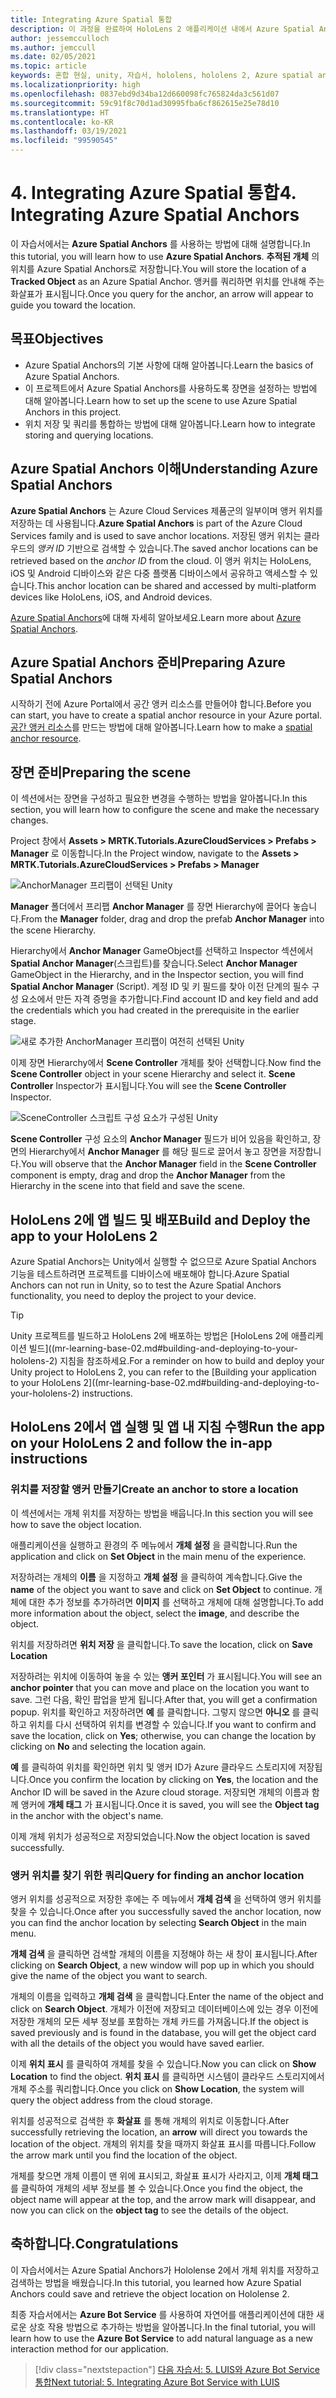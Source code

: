 ```yaml
---
title: Integrating Azure Spatial 통합
description: 이 과정을 완료하여 HoloLens 2 애플리케이션 내에서 Azure Spatial Anchors를 구현하는 방법을 알아봅니다.
author: jessemcculloch
ms.author: jemccull
ms.date: 02/05/2021
ms.topic: article
keywords: 혼합 현실, unity, 자습서, hololens, hololens 2, Azure spatial anchors, azure cloud services, azure custom vision, Windows 10
ms.localizationpriority: high
ms.openlocfilehash: 0837ebd9d34ba12d660098fc765824da3c561d07
ms.sourcegitcommit: 59c91f8c70d1ad30995fba6cf862615e25e78d10
ms.translationtype: HT
ms.contentlocale: ko-KR
ms.lasthandoff: 03/19/2021
ms.locfileid: "99590545"
---
```

# <a name="4-integrating-azure-spatial-anchors"></a><span data-ttu-id="60bb1-104">4. Integrating Azure Spatial 통합</span><span class="sxs-lookup"><span data-stu-id="60bb1-104">4. Integrating Azure Spatial Anchors</span></span>

<span data-ttu-id="60bb1-105">이 자습서에서는 **Azure Spatial Anchors** 를 사용하는 방법에 대해 설명합니다.</span><span class="sxs-lookup"><span data-stu-id="60bb1-105">In this tutorial, you will learn how to use **Azure Spatial Anchors**.</span></span> <span data-ttu-id="60bb1-106">**추적된 개체** 의 위치를 Azure Spatial Anchors로 저장합니다.</span><span class="sxs-lookup"><span data-stu-id="60bb1-106">You will store the location of a **Tracked Object** as an Azure Spatial Anchor.</span></span> <span data-ttu-id="60bb1-107">앵커를 쿼리하면 위치를 안내해 주는 화살표가 표시됩니다.</span><span class="sxs-lookup"><span data-stu-id="60bb1-107">Once you query for the anchor, an arrow will appear to guide you toward the location.</span></span>

## <a name="objectives"></a><span data-ttu-id="60bb1-108">목표</span><span class="sxs-lookup"><span data-stu-id="60bb1-108">Objectives</span></span>

* <span data-ttu-id="60bb1-109">Azure Spatial Anchors의 기본 사항에 대해 알아봅니다.</span><span class="sxs-lookup"><span data-stu-id="60bb1-109">Learn the basics of Azure Spatial Anchors.</span></span>
* <span data-ttu-id="60bb1-110">이 프로젝트에서 Azure Spatial Anchors를 사용하도록 장면을 설정하는 방법에 대해 알아봅니다.</span><span class="sxs-lookup"><span data-stu-id="60bb1-110">Learn how to set up the scene to use Azure Spatial Anchors in this project.</span></span>
* <span data-ttu-id="60bb1-111">위치 저장 및 쿼리를 통합하는 방법에 대해 알아봅니다.</span><span class="sxs-lookup"><span data-stu-id="60bb1-111">Learn how to integrate storing and querying locations.</span></span>

## <a name="understanding-azure-spatial-anchors"></a><span data-ttu-id="60bb1-112">Azure Spatial Anchors 이해</span><span class="sxs-lookup"><span data-stu-id="60bb1-112">Understanding Azure Spatial Anchors</span></span>

 <span data-ttu-id="60bb1-113">**Azure Spatial Anchors** 는 Azure Cloud Services 제품군의 일부이며 앵커 위치를 저장하는 데 사용됩니다.</span><span class="sxs-lookup"><span data-stu-id="60bb1-113">**Azure Spatial Anchors** is part of the Azure Cloud Services family and is used to save anchor locations.</span></span> <span data-ttu-id="60bb1-114">저장된 앵커 위치는 클라우드의 *앵커 ID* 기반으로 검색할 수 있습니다.</span><span class="sxs-lookup"><span data-stu-id="60bb1-114">The saved anchor locations can be retrieved based on the *anchor ID* from the cloud.</span></span> <span data-ttu-id="60bb1-115">이 앵커 위치는 HoloLens, iOS 및 Android 디바이스와 같은 다중 플랫폼 디바이스에서 공유하고 액세스할 수 있습니다.</span><span class="sxs-lookup"><span data-stu-id="60bb1-115">This anchor location can be shared and accessed by multi-platform devices like HoloLens, iOS, and Android devices.</span></span>

<span data-ttu-id="60bb1-116">[Azure Spatial Anchors](/azure/spatial-anchors/overview)에 대해 자세히 알아보세요.</span><span class="sxs-lookup"><span data-stu-id="60bb1-116">Learn more about [Azure Spatial Anchors](/azure/spatial-anchors/overview).</span></span>

## <a name="preparing-azure-spatial-anchors"></a><span data-ttu-id="60bb1-117">Azure Spatial Anchors 준비</span><span class="sxs-lookup"><span data-stu-id="60bb1-117">Preparing Azure Spatial Anchors</span></span>

<span data-ttu-id="60bb1-118">시작하기 전에 Azure Portal에서 공간 앵커 리소스를 만들어야 합니다.</span><span class="sxs-lookup"><span data-stu-id="60bb1-118">Before you can start, you have to create a spatial anchor resource in your Azure portal.</span></span>
<span data-ttu-id="60bb1-119">[공간 앵커 리소스](/azure/spatial-anchors/quickstarts/get-started-hololens#create-a-spatial-anchors-resource)를 만드는 방법에 대해 알아봅니다.</span><span class="sxs-lookup"><span data-stu-id="60bb1-119">Learn how to make a [spatial anchor resource](/azure/spatial-anchors/quickstarts/get-started-hololens#create-a-spatial-anchors-resource).</span></span>

## <a name="preparing-the-scene"></a><span data-ttu-id="60bb1-120">장면 준비</span><span class="sxs-lookup"><span data-stu-id="60bb1-120">Preparing the scene</span></span>

<span data-ttu-id="60bb1-121">이 섹션에서는 장면을 구성하고 필요한 변경을 수행하는 방법을 알아봅니다.</span><span class="sxs-lookup"><span data-stu-id="60bb1-121">In this section, you will learn how to configure the scene and make the necessary changes.</span></span>

<span data-ttu-id="60bb1-122">Project 창에서 **Assets > MRTK.Tutorials.AzureCloudServices > Prefabs > Manager** 로 이동합니다.</span><span class="sxs-lookup"><span data-stu-id="60bb1-122">In the Project window, navigate to the **Assets > MRTK.Tutorials.AzureCloudServices > Prefabs > Manager**</span></span>

![AnchorManager 프리팹이 선택된 Unity](images/mr-learning-azure/tutorial4-section1-step1-1.png)

<span data-ttu-id="60bb1-124">**Manager** 폴더에서 프리팹 **Anchor Manager** 를 장면 Hierarchy에 끌어다 놓습니다.</span><span class="sxs-lookup"><span data-stu-id="60bb1-124">From the **Manager** folder, drag and drop the prefab **Anchor Manager** into the scene Hierarchy.</span></span>

<span data-ttu-id="60bb1-125">Hierarchy에서 **Anchor Manager** GameObject를 선택하고 Inspector 섹션에서 **Spatial Anchor Manager**(스크립트)를 찾습니다.</span><span class="sxs-lookup"><span data-stu-id="60bb1-125">Select **Anchor Manager** GameObject in the Hierarchy, and in the Inspector section, you will find **Spatial Anchor Manager** (Script).</span></span> <span data-ttu-id="60bb1-126">계정 ID 및 키 필드를 찾아 이전 단계의 필수 구성 요소에서 만든 자격 증명을 추가합니다.</span><span class="sxs-lookup"><span data-stu-id="60bb1-126">Find account ID and key field and add the credentials which you had created in the prerequisite in the earlier stage.</span></span>

![새로 추가한 AnchorManager 프리팹이 여전히 선택된 Unity](images/mr-learning-azure/tutorial4-section1-step2-1.png)

<span data-ttu-id="60bb1-128">이제 장면 Hierarchy에서 **Scene Controller** 개체를 찾아 선택합니다.</span><span class="sxs-lookup"><span data-stu-id="60bb1-128">Now find the **Scene Controller** object in your scene Hierarchy and select it.</span></span> <span data-ttu-id="60bb1-129">**Scene Controller** Inspector가 표시됩니다.</span><span class="sxs-lookup"><span data-stu-id="60bb1-129">You will see the **Scene Controller** Inspector.</span></span>

![SceneController 스크립트 구성 요소가 구성된 Unity](images/mr-learning-azure/tutorial4-section1-step3-1.png)

<span data-ttu-id="60bb1-131">**Scene Controller** 구성 요소의 **Anchor Manager** 필드가 비어 있음을 확인하고, 장면의 Hierarchy에서 **Anchor Manager** 를 해당 필드로 끌어서 놓고 장면을 저장합니다.</span><span class="sxs-lookup"><span data-stu-id="60bb1-131">You will observe that the **Anchor Manager** field in the **Scene Controller** component is empty, drag and drop the **Anchor Manager** from the Hierarchy in the scene into that field and save the scene.</span></span>

## <a name="build-and-deploy-the-app-to-your-hololens-2"></a><span data-ttu-id="60bb1-132">HoloLens 2에 앱 빌드 및 배포</span><span class="sxs-lookup"><span data-stu-id="60bb1-132">Build and Deploy the app to your HoloLens 2</span></span>

<span data-ttu-id="60bb1-133">Azure Spatial Anchors는 Unity에서 실행할 수 없으므로 Azure Spatial Anchors 기능을 테스트하려면 프로젝트를 디바이스에 배포해야 합니다.</span><span class="sxs-lookup"><span data-stu-id="60bb1-133">Azure Spatial Anchors can not run in Unity, so to test the Azure Spatial Anchors functionality, you need to deploy the project to your device.</span></span>

> [!TIP]
> <span data-ttu-id="60bb1-134">Unity 프로젝트를 빌드하고 HoloLens 2에 배포하는 방법은 [HoloLens 2에 애플리케이션 빌드]((mr-learning-base-02.md#building-and-deploying-to-your-hololens-2) 지침을 참조하세요.</span><span class="sxs-lookup"><span data-stu-id="60bb1-134">For a reminder on how to build and deploy your Unity project to HoloLens 2, you can refer to the [Building your application to your HoloLens 2]((mr-learning-base-02.md#building-and-deploying-to-your-hololens-2) instructions.</span></span>

## <a name="run-the-app-on-your-hololens-2-and-follow-the-in-app-instructions"></a><span data-ttu-id="60bb1-135">HoloLens 2에서 앱 실행 및 앱 내 지침 수행</span><span class="sxs-lookup"><span data-stu-id="60bb1-135">Run the app on your HoloLens 2 and follow the in-app instructions</span></span>

### <a name="create-an-anchor-to-store-a-location"></a><span data-ttu-id="60bb1-136">위치를 저장할 앵커 만들기</span><span class="sxs-lookup"><span data-stu-id="60bb1-136">Create an anchor to store a location</span></span>

<span data-ttu-id="60bb1-137">이 섹션에서는 개체 위치를 저장하는 방법을 배웁니다.</span><span class="sxs-lookup"><span data-stu-id="60bb1-137">In this section you will see how to save the object location.</span></span>

<span data-ttu-id="60bb1-138">애플리케이션을 실행하고 환경의 주 메뉴에서 **개체 설정** 을 클릭합니다.</span><span class="sxs-lookup"><span data-stu-id="60bb1-138">Run the application and click on **Set Object** in the main menu of the experience.</span></span>

<span data-ttu-id="60bb1-139">저장하려는 개체의 **이름** 을 지정하고 **개체 설정** 을 클릭하여 계속합니다.</span><span class="sxs-lookup"><span data-stu-id="60bb1-139">Give the **name** of the object you want to save and click on **Set Object** to continue.</span></span> <span data-ttu-id="60bb1-140">개체에 대한 추가 정보를 추가하려면 **이미지** 를 선택하고 개체에 대해 설명합니다.</span><span class="sxs-lookup"><span data-stu-id="60bb1-140">To add more information about the object, select the **image**, and describe the object.</span></span>

<span data-ttu-id="60bb1-141">위치를 저장하려면 **위치 저장** 을 클릭합니다.</span><span class="sxs-lookup"><span data-stu-id="60bb1-141">To save the location, click on **Save Location**</span></span>

<span data-ttu-id="60bb1-142">저장하려는 위치에 이동하여 놓을 수 있는 **앵커 포인터** 가 표시됩니다.</span><span class="sxs-lookup"><span data-stu-id="60bb1-142">You will see an **anchor pointer** that you can move and place on the location you want to save.</span></span> <span data-ttu-id="60bb1-143">그런 다음, 확인 팝업을 받게 됩니다.</span><span class="sxs-lookup"><span data-stu-id="60bb1-143">After that, you will get a confirmation popup.</span></span> <span data-ttu-id="60bb1-144">위치를 확인하고 저장하려면 **예** 를 클릭합니다. 그렇지 않으면 **아니오** 를 클릭하고 위치를 다시 선택하여 위치를 변경할 수 있습니다.</span><span class="sxs-lookup"><span data-stu-id="60bb1-144">If you want to confirm and save the location, click on **Yes**; otherwise, you can change the location by clicking on **No** and selecting the location again.</span></span>

<span data-ttu-id="60bb1-145">**예** 를 클릭하여 위치를 확인하면 위치 및 앵커 ID가 Azure 클라우드 스토리지에 저장됩니다.</span><span class="sxs-lookup"><span data-stu-id="60bb1-145">Once you confirm the location by clicking on **Yes**, the location and the Anchor ID will be saved in the Azure cloud storage.</span></span> <span data-ttu-id="60bb1-146">저장되면 개체의 이름과 함께 앵커에 **개체 태그** 가 표시됩니다.</span><span class="sxs-lookup"><span data-stu-id="60bb1-146">Once it is saved, you will see the **Object tag**  in the anchor with the object's name.</span></span>

<span data-ttu-id="60bb1-147">이제 개체 위치가 성공적으로 저장되었습니다.</span><span class="sxs-lookup"><span data-stu-id="60bb1-147">Now the object location is saved successfully.</span></span>

### <a name="query-for-finding-an-anchor-location"></a><span data-ttu-id="60bb1-148">앵커 위치를 찾기 위한 쿼리</span><span class="sxs-lookup"><span data-stu-id="60bb1-148">Query for finding an anchor location</span></span>

<span data-ttu-id="60bb1-149">앵커 위치를 성공적으로 저장한 후에는 주 메뉴에서 **개체 검색** 을 선택하여 앵커 위치를 찾을 수 있습니다.</span><span class="sxs-lookup"><span data-stu-id="60bb1-149">Once after you successfully saved the anchor location, now you can find the anchor location by selecting **Search Object** in the main menu.</span></span>

<span data-ttu-id="60bb1-150">**개체 검색** 을 클릭하면 검색할 개체의 이름을 지정해야 하는 새 창이 표시됩니다.</span><span class="sxs-lookup"><span data-stu-id="60bb1-150">After clicking on **Search Object**, a new window will pop up in which you should give the name of the object you want to search.</span></span>

<span data-ttu-id="60bb1-151">개체의 이름을 입력하고 **개체 검색** 을 클릭합니다.</span><span class="sxs-lookup"><span data-stu-id="60bb1-151">Enter the name of the object and click on **Search Object**.</span></span> <span data-ttu-id="60bb1-152">개체가 이전에 저장되고 데이터베이스에 있는 경우 이전에 저장한 개체의 모든 세부 정보를 포함하는 개체 카드를 가져옵니다.</span><span class="sxs-lookup"><span data-stu-id="60bb1-152">If the object is saved previously and is found in the database, you will get the object card with all the details of the object you would have saved earlier.</span></span>

<span data-ttu-id="60bb1-153">이제 **위치 표시** 를 클릭하여 개체를 찾을 수 있습니다.</span><span class="sxs-lookup"><span data-stu-id="60bb1-153">Now you can click on **Show Location** to find the object.</span></span> <span data-ttu-id="60bb1-154">**위치 표시** 를 클릭하면 시스템이 클라우드 스토리지에서 개체 주소를 쿼리합니다.</span><span class="sxs-lookup"><span data-stu-id="60bb1-154">Once you click on **Show Location**, the system will query the object address from the cloud storage.</span></span>

<span data-ttu-id="60bb1-155">위치를 성공적으로 검색한 후 **화살표** 를 통해 개체의 위치로 이동합니다.</span><span class="sxs-lookup"><span data-stu-id="60bb1-155">After successfully retrieving the location, an **arrow** will direct you towards the location of the object.</span></span> <span data-ttu-id="60bb1-156">개체의 위치를 찾을 때까지 화살표 표시를 따릅니다.</span><span class="sxs-lookup"><span data-stu-id="60bb1-156">Follow the arrow mark until you find the location of the object.</span></span>

<span data-ttu-id="60bb1-157">개체를 찾으면 개체 이름이 맨 위에 표시되고, 화살표 표시가 사라지고, 이제 **개체 태그** 를 클릭하여 개체의 세부 정보를 볼 수 있습니다.</span><span class="sxs-lookup"><span data-stu-id="60bb1-157">Once you find the object, the object name will appear at the top, and the arrow mark will disappear, and now you can click on the **object tag** to see the details of the object.</span></span>

## <a name="congratulations"></a><span data-ttu-id="60bb1-158">축하합니다.</span><span class="sxs-lookup"><span data-stu-id="60bb1-158">Congratulations</span></span>

<span data-ttu-id="60bb1-159">이 자습서에서는 Azure Spatial Anchors가 Hololense 2에서 개체 위치를 저장하고 검색하는 방법을 배웠습니다.</span><span class="sxs-lookup"><span data-stu-id="60bb1-159">In this tutorial, you learned how Azure Spatial Anchors could save and retrieve the object location on Hololense 2.</span></span>

<span data-ttu-id="60bb1-160">최종 자습서에서는 **Azure Bot Service** 를 사용하여 자연어를 애플리케이션에 대한 새로운 상호 작용 방법으로 추가하는 방법을 알아봅니다.</span><span class="sxs-lookup"><span data-stu-id="60bb1-160">In the final tutorial, you will learn how to use the **Azure Bot Service** to add natural language as a new interaction method for our application.</span></span>

> [!div class="nextstepaction"]
> [<span data-ttu-id="60bb1-161">다음 자습서: 5. LUIS와 Azure Bot Service 통합</span><span class="sxs-lookup"><span data-stu-id="60bb1-161">Next tutorial: 5. Integrating Azure Bot Service with LUIS</span></span>](mr-learning-azure-05.md)